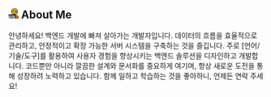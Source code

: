 ## <img src="img.png" alt="Profile Image" width="20" height="20"> About Me

안녕하세요! 백엔드 개발에 빠져 살아가는 개발자입니다. 데이터의 흐름을 효율적으로 관리하고, 안정적이고 확장 가능한 서버 시스템을 구축하는 것을 즐깁니다. 주로 [언어/기술/도구]를 활용하여 사용자 경험을 향상시키는 백엔드 솔루션을 디자인하고 개발합니다. 코드뿐만 아니라 깔끔한 설계와 문서화를 중요하게 여기며, 항상 새로운 도전을 통해 성장하려 노력하고 있습니다. 함께 일하고 학습하는 것을 좋아하니, 언제든 연락 주세요!


